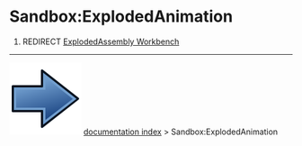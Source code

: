 # Sandbox:ExplodedAnimation
1.  REDIRECT [ExplodedAssembly Workbench](ExplodedAssembly_Workbench.md)



---
![](images/Button_right.svg) [documentation index](../README.md) > Sandbox:ExplodedAnimation
